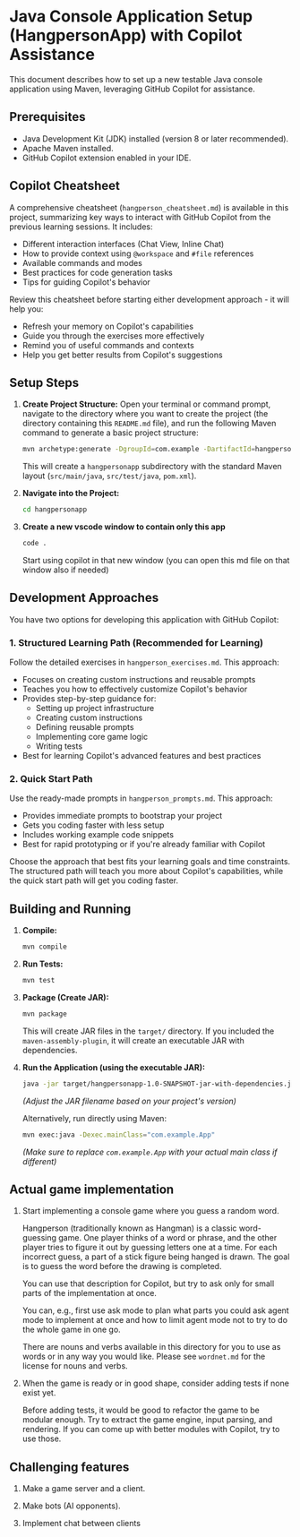 # Java Console Application Setup (HangpersonApp) with Copilot Assistance

This document describes how to set up a new testable Java console application using Maven, leveraging GitHub Copilot for assistance.

## Prerequisites

*   Java Development Kit (JDK) installed (version 8 or later recommended).
*   Apache Maven installed.
*   GitHub Copilot extension enabled in your IDE.

## Copilot Cheatsheet
A comprehensive cheatsheet (`hangperson_cheatsheet.md`) is available in this project, summarizing key ways to interact with GitHub Copilot from the previous learning sessions. It includes:
- Different interaction interfaces (Chat View, Inline Chat)
- How to provide context using `@workspace` and `#file` references
- Available commands and modes
- Best practices for code generation tasks
- Tips for guiding Copilot's behavior

Review this cheatsheet before starting either development approach - it will help you:
- Refresh your memory on Copilot's capabilities
- Guide you through the exercises more effectively
- Remind you of useful commands and contexts
- Help you get better results from Copilot's suggestions

## Setup Steps

1.  **Create Project Structure:**
    Open your terminal or command prompt, navigate to the directory where you want to create the project (the directory containing this `README.md` file), and run the following Maven command to generate a basic project structure:

    ```bash
    mvn archetype:generate -DgroupId=com.example -DartifactId=hangpersonapp -DarchetypeArtifactId=maven-archetype-quickstart -DinteractiveMode=false
    ```

    This will create a `hangpersonapp` subdirectory with the standard Maven layout (`src/main/java`, `src/test/java`, `pom.xml`).

2.  **Navigate into the Project:**
    ```bash
    cd hangpersonapp
    ```

3.  **Create a new vscode window to contain only this app**
    ```bash
    code .
    ```
    Start using copilot in that new window (you can open this md file on that window also if needed)

## Development Approaches

You have two options for developing this application with GitHub Copilot:

### 1. Structured Learning Path (Recommended for Learning)
Follow the detailed exercises in `hangperson_exercises.md`. This approach:
- Focuses on creating custom instructions and reusable prompts
- Teaches you how to effectively customize Copilot's behavior
- Provides step-by-step guidance for:
  - Setting up project infrastructure
  - Creating custom instructions
  - Defining reusable prompts
  - Implementing core game logic
  - Writing tests
- Best for learning Copilot's advanced features and best practices

### 2. Quick Start Path
Use the ready-made prompts in `hangperson_prompts.md`. This approach:
- Provides immediate prompts to bootstrap your project
- Gets you coding faster with less setup
- Includes working example code snippets
- Best for rapid prototyping or if you're already familiar with Copilot

Choose the approach that best fits your learning goals and time constraints. The structured path will teach you more about Copilot's capabilities, while the quick start path will get you coding faster.

## Building and Running

1.  **Compile:**
    ```bash
    mvn compile
    ```

2.  **Run Tests:**
    ```bash
    mvn test
    ```

3.  **Package (Create JAR):**
    ```bash
    mvn package
    ```
    This will create JAR files in the `target/` directory. If you included the `maven-assembly-plugin`, it will create an executable JAR with dependencies.

4.  **Run the Application (using the executable JAR):**
    ```bash
    java -jar target/hangpersonapp-1.0-SNAPSHOT-jar-with-dependencies.jar
    ```
    *(Adjust the JAR filename based on your project's version)*

    Alternatively, run directly using Maven:
    ```bash
    mvn exec:java -Dexec.mainClass="com.example.App"
    ```
    *(Make sure to replace `com.example.App` with your actual main class if different)*

## Actual game implementation

1. Start implementing a console game where you guess a random word.

    Hangperson (traditionally known as Hangman) is a classic word-guessing game. One player thinks of a word or phrase, and the other player tries to figure it out by guessing letters one at a time. For each incorrect guess, a part of a stick figure being hanged is drawn. The goal is to guess the word before the drawing is completed.

    You can use that description for Copilot, but try to ask only for small parts of the implementation at once.

    You can, e.g., first use ask mode to plan what parts you could ask agent mode to implement at once and how to limit agent mode not to try to do the whole game in one go.

    There are nouns and verbs available in this directory for you to use as words or in any way you would like. Please see `wordnet.md` for the license for nouns and verbs.

2. When the game is ready or in good shape, consider adding tests if none exist yet.

    Before adding tests, it would be good to refactor the game to be modular enough. Try to extract the game engine, input parsing, and rendering. If you can come up with better modules with Copilot, try to use those.

## Challenging features

1. Make a game server and a client.

2. Make bots (AI opponents).

3. Implement chat between clients
